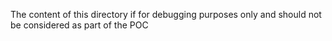 The content of this directory if for debugging purposes only and should not be considered as part of the POC
